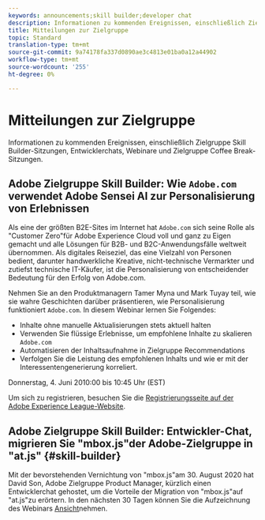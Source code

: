 ```yaml
---
keywords: announcements;skill builder;developer chat
description: Informationen zu kommenden Ereignissen, einschließlich Zielgruppe Skill Builder-Sitzungen, Entwicklerchats, Webinare und Zielgruppe Coffee Break-Sitzungen.
title: Mitteilungen zur Zielgruppe
topic: Standard
translation-type: tm+mt
source-git-commit: 9a74178fa337d0890ae3c4813e01ba0a12a44902
workflow-type: tm+mt
source-wordcount: '255'
ht-degree: 0%

---
```



# Mitteilungen zur Zielgruppe

Informationen zu kommenden Ereignissen, einschließlich Zielgruppe Skill Builder-Sitzungen, Entwicklerchats, Webinare und Zielgruppe Coffee Break-Sitzungen.

## Adobe Zielgruppe Skill Builder: Wie `Adobe.com` verwendet Adobe Sensei AI zur Personalisierung von Erlebnissen

Als eine der größten B2E-Sites im Internet hat `Adobe.com` sich seine Rolle als &quot;Customer Zero&quot;für Adobe Experience Cloud voll und ganz zu Eigen gemacht und alle Lösungen für B2B- und B2C-Anwendungsfälle weltweit übernommen. Als digitales Reiseziel, das eine Vielzahl von Personen bedient, darunter handwerkliche Kreative, nicht-technische Vermarkter und zutiefst technische IT-Käufer, ist die Personalisierung von entscheidender Bedeutung für den Erfolg von Adobe.com.

Nehmen Sie an den Produktmanagern Tamer Myna und Mark Tuyay teil, wie sie wahre Geschichten darüber präsentieren, wie Personalisierung funktioniert `Adobe.com`. In diesem Webinar lernen Sie Folgendes:

* Inhalte ohne manuelle Aktualisierungen stets aktuell halten
* Verwenden Sie flüssige Erlebnisse, um empfohlene Inhalte zu skalieren `Adobe.com`
* Automatisieren der Inhaltsaufnahme in Zielgruppe Recommendations
* Verfolgen Sie die Leistung des empfohlenen Inhalts und wie er mit der Interessentengenerierung korreliert.

Donnerstag, 4. Juni 2010:00 bis 10:45 Uhr (EST)

Um sich zu registrieren, besuchen Sie die [Registrierungsseite auf der Adobe Experience League-Website](https://atskillbuilder-senseiai.experienceleague.adobeevents.com/).

## Adobe Zielgruppe Skill Builder: Entwickler-Chat, migrieren Sie &quot;mbox.js&quot;der Adobe-Zielgruppe in &quot;at.js&quot; {#skill-builder}

Mit der bevorstehenden Vernichtung von &quot;mbox.js&quot;am 30. August 2020 hat David Son, Adobe Zielgruppe Product Manager, kürzlich einen Entwicklerchat gehostet, um die Vorteile der Migration von &quot;mbox.js&quot;auf &quot;at.js&quot;zu erörtern. In den nächsten 30 Tagen können Sie die Aufzeichnung des Webinars [Ansicht](https://seminars.adobeconnect.com/ptdo6mfo6qn6/?proto=true)nehmen.